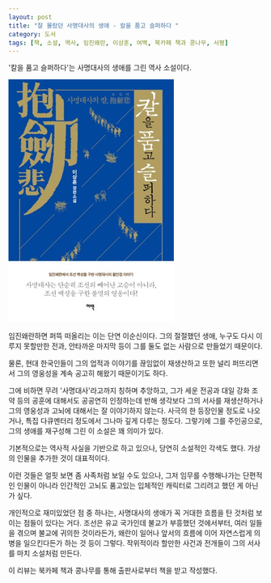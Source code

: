 ```yaml
---
layout: post
title: "잘 몰랐던 사명대사의 생애 - 칼을 품고 슬퍼하다 "
category: 도서
tags: [책, 소설, 역사, 임진왜란, 이상훈, 여백, 북카페 책과 콩나무, 서평]
---
```


'칼을 품고 슬퍼하다'는
사명대사의 생애를 그린 역사 소설이다.

![표지](/images/hold-the-sword-and-mourn-book-h480.jpg)

임진왜란하면 퍼뜩 떠올리는 이는 단연 이순신이다.
그의 절절했던 생애,
누구도 다시 이루지 못할만한 전과,
안타까운 마지막 등이 그를 둘도 없는 사람으로 만들었기 때문이다.

물론, 현대 한국인들이
그의 업적과 이야기를 끊임없이 재생산하고 또한 널리 퍼뜨리면서
그의 영웅성을 계속 공고히 해왔기 때문이기도 하다.

그에 비하면 무려 '사명대사'라고까지 칭하며 추앙하고,
그가 세운 전공과 대일 강화 조약 등의 공훈에 대해서도 공공연히 인정하는데 반해
생각보다 그의 서사를 재생산하거나
그의 영웅성과 고뇌에 대해서는 잘 이야기하지 않는다.
사극의 한 등장인물 정도로 나오거나,
특집 다큐멘터리 정도에서 그나마 깊게 다루는 정도다.
그렇기에 그를 주인공으로, 그의 생애를 재구성해 그린 이 소설은 꽤 의미가 있다.

기본적으로는 역사적 사실을 기반으로 하고 있으나,
당연히 소설적인 각색도 했다.
가상의 인물을 추가한 것이 대표적이다.

이런 것들은 얼핏 보면 좀 사족처럼 보일 수도 있으나,
그저 임무를 수행해나가는 단편적인 인물이 아니라
인간적인 고뇌도 품고있는 입체적인 캐릭터로 그리려고 했던 게 아닌가 싶다.

개인적으로 재미있었던 점 중 하나는,
사명대사의 생애가 꼭 거대한 흐름을 탄 것처럼 보이는 점들이 있다는 거다.
조선은 유교 국가인데 불교가 부흥했던 것에서부터,
여러 일들을 겪으며 불교에 귀의한 것이라든가,
왜란이 일어나 앞서의 흐름에 이어 자연스럽게 의병을 일으킨다든가 하는 것 등이 그렇다.
작위적이라 할만한 사건과 전개들이 그의 서사를 마치 소설처럼 만든다.



<div class="im im-info">
이 리뷰는 북카페 책과 콩나무를 통해 출판사로부터 책을 받고 작성했다.
</div>
